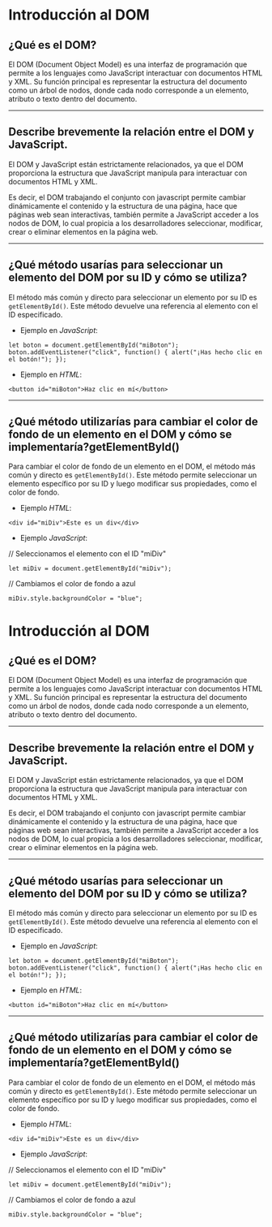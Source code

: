 # Introducción al DOM

## ¿Qué es el DOM?

El DOM (Document Object Model) es una interfaz de programación que permite a los lenguajes como JavaScript interactuar con documentos HTML y XML. Su función principal es representar la estructura del documento como un árbol de nodos, donde cada nodo corresponde a un elemento, atributo o texto dentro del documento.

---
## Describe brevemente la relación entre el DOM y JavaScript.

El DOM y JavaScript están estrictamente relacionados,  ya que el DOM proporciona la estructura que JavaScript manipula para interactuar con documentos HTML y XML. 

Es decir, el DOM trabajando el conjunto con javascript permite  cambiar dinámicamente el contenido y la estructura de una página, hace que páginas web sean interactivas, también permite a  JavaScript acceder a los nodos de DOM, lo cual propicia a los desarrolladores seleccionar, modificar, crear o eliminar elementos en la página web.

---
## ¿Qué método usarías para seleccionar un elemento del DOM por su ID y cómo se utiliza?

El método más común y directo para seleccionar un elemento por su ID es `getElementById()`. Este método devuelve una referencia al elemento con el ID especificado.

- Ejemplo en *JavaScript*: 

`let boton = document.getElementById("miBoton");
boton.addEventListener("click", function() {
  alert("¡Has hecho clic en el botón!");
});`

- Ejemplo en *HTML*:

`<button id="miBoton">Haz clic en mí</button>`

---
## ¿Qué método utilizarías para cambiar el color de fondo de un elemento en el DOM y cómo se implementaría?getElementById()

Para cambiar el color de fondo de un elemento en el DOM, el método más común y directo es  `getElementById()`. Este método permite seleccionar un elemento específico por su ID y luego modificar sus propiedades, como el color de fondo. 

- Ejemplo *HTML*:

`<div id="miDiv">Este es un div</div>`

- Ejemplo *JavaScript*:

// Seleccionamos el elemento con el ID "miDiv"

`let miDiv = document.getElementById("miDiv");`

// Cambiamos el color de fondo a azul

`miDiv.style.backgroundColor = "blue";` 
# Introducción al DOM

## ¿Qué es el DOM?

El DOM (Document Object Model) es una interfaz de programación que permite a los lenguajes como JavaScript interactuar con documentos HTML y XML. Su función principal es representar la estructura del documento como un árbol de nodos, donde cada nodo corresponde a un elemento, atributo o texto dentro del documento.

---
## Describe brevemente la relación entre el DOM y JavaScript.

El DOM y JavaScript están estrictamente relacionados,  ya que el DOM proporciona la estructura que JavaScript manipula para interactuar con documentos HTML y XML. 

Es decir, el DOM trabajando el conjunto con javascript permite  cambiar dinámicamente el contenido y la estructura de una página, hace que páginas web sean interactivas, también permite a  JavaScript acceder a los nodos de DOM, lo cual propicia a los desarrolladores seleccionar, modificar, crear o eliminar elementos en la página web.

---
## ¿Qué método usarías para seleccionar un elemento del DOM por su ID y cómo se utiliza?

El método más común y directo para seleccionar un elemento por su ID es `getElementById()`. Este método devuelve una referencia al elemento con el ID especificado.

- Ejemplo en *JavaScript*:

`let boton = document.getElementById("miBoton");
boton.addEventListener("click", function() {
  alert("¡Has hecho clic en el botón!");
});`

- Ejemplo en *HTML*:

`<button id="miBoton">Haz clic en mí</button>`

---
## ¿Qué método utilizarías para cambiar el color de fondo de un elemento en el DOM y cómo se implementaría?getElementById()

Para cambiar el color de fondo de un elemento en el DOM, el método más común y directo es  `getElementById()`. Este método permite seleccionar un elemento específico por su ID y luego modificar sus propiedades, como el color de fondo. 

- Ejemplo *HTML*:

`<div id="miDiv">Este es un div</div>`

- Ejemplo *JavaScript*:

// Seleccionamos el elemento con el ID "miDiv"

`let miDiv = document.getElementById("miDiv");`

// Cambiamos el color de fondo a azul

`miDiv.style.backgroundColor = "blue";` 
